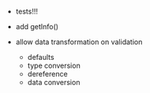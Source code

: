 * tests!!!

* add getInfo()

* allow data transformation on validation
	* defaults
	* type conversion
	* dereference
	* data conversion
